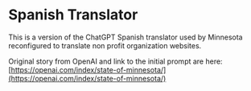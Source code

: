 # Spanish Translator
This is a version of the ChatGPT Spanish translator used by Minnesota reconfigured to translate non profit organization websites.

Original story from OpenAI and link to the initial prompt are here: [https://openai.com/index/state-of-minnesota/](https://openai.com/index/state-of-minnesota/)
